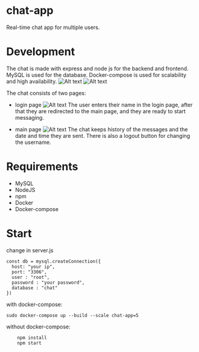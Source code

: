 # chat-app
Real-time chat app for multiple users.

# Development
The chat is made with express and node js for the backend and frontend. MySQL is used for the database. Docker-compose is used for scalability and high availability. 
![Alt text](https://cdn.discordapp.com/attachments/679727210843734047/1097605492509003827/image.png)
![Alt text](https://cdn.discordapp.com/attachments/679727210843734047/1097606817305071705/image.png)

The chat consists of two pages:
- login page
![Alt text](https://cdn.discordapp.com/attachments/679727210843734047/1097599053119889418/image.png)
 The user enters their name in the login page, after that they are redirected to the main page, and they are ready to start messaging. 

- main page
![Alt text](https://cdn.discordapp.com/attachments/679727210843734047/1097599418938691666/image.png)
The chat keeps history of the messages and the date and time they are sent. There is also a logout button for changing the username.


# Requirements

- MySQL
- NodeJS
- npm
- Docker
- Docker-compose

# Start
change in server.js
```
const db = mysql.createConnection({
  host: "your ip",
  port: "3306",
  user : "root",
  password : "your password",
  database : "chat"
})
```
with docker-compose:
```
sudo docker-compose up --build --scale chat-app=5
```
without docker-compose:
```
    npm install
    npm start
```
